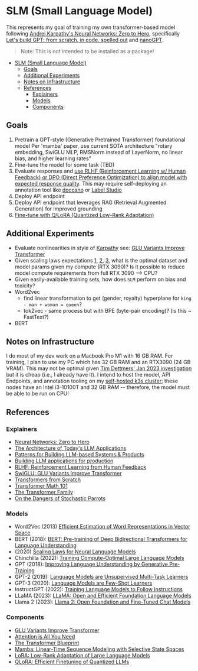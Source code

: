 # SLM (Small Language Model)

This represents my goal of training my own transformer-based model following [Andrej Karpathy's Neural Networks: Zero to Hero](https://karpathy.ai/zero-to-hero.html),
specifically [Let's build GPT: from scratch, in code, spelled out](https://www.youtube.com/watch?v=kCc8FmEb1nY) and [nanoGPT](https://github.com/karpathy/nanoGPT).

> Note: This is not intended to be installed as a package!

- [SLM (Small Language Model)](#slm-small-language-model)
  - [Goals](#goals)
  - [Additional Experiments](#additional-experiments)
  - [Notes on Infrastructure](#notes-on-infrastructure)
  - [References](#references)
    - [Explainers](#explainers)
    - [Models](#models)
    - [Components](#components)

## Goals

1. Pretrain a GPT-style (Generative Pretrained Transformer) foundational model
   Per 'mamba' paper, use current SOTA architecture "rotary embedding, SwiGLU MLP, RMSNorm instead of LayerNorm, no linear bias, and higher learning rates"
2. Fine-tune the model for some task (TBD)
3. Evaluate responses and [use RLHF (Reinforcement Learning w/ Human Feedback) or DPO (Direct Preference Optimization) to align model with expected response quality](https://magazine.sebastianraschka.com/p/llm-training-rlhf-and-its-alternatives).
   This may require self-deploying an annotation tool like [doccano](https://github.com/doccano/doccano) or [Label Studio](https://labelstud.io/guide/get_started.html#Quick-start)
4. Deploy API endpoint
5. Deploy API endpoint that leverages RAG (Retrieval Augmented Generation) for improved grounding
6. [Fine-tune with Q/LoRA (Quantized Low-Rank Adaptation)](https://magazine.sebastianraschka.com/p/practical-tips-for-finetuning-llms)

## Additional Experiments

- Evaluate nonlinearities in style of [Karpathy](https://karpathy.medium.com/yes-you-should-understand-backprop-e2f06eab496b)
  see: [GLU Variants Improve Transformer](https://arxiv.org/abs/2002.05202v1)
- Given scaling laws expectations [1](https://arxiv.org/abs/2001.08361), [2](https://blog.eleuther.ai/transformer-math/), [3](https://arxiv.org/abs/2203.15556), what is the optimal dataset and model params given my compute (RTX 3090)?
  Is it possible to reduce model compute requirements from full RTX 3090 --> CPU?
- Given easily-available training sets, how does `SLM` perform on bias and toxicity?
- Word2vec
  - find linear transformation to get (gender, royalty) hyperplane for `king - man + woman = queen`?
  - tok2vec - same process but with BPE (byte-pair encoding)? (is this ~ FastText?)
- BERT

## Notes on Infrastructure

I do most of my dev work on a Macbook Pro M1 with 16 GB RAM.  For training, I plan to use my PC which has 32 GB RAM and an RTX3090 (24 GB VRAM).
This may not be optimal given [Tim Dettmers' Jan 2023 investigation](https://timdettmers.com/2023/01/30/which-gpu-for-deep-learning/) but it is cheap (i.e., I already have it).
I intend to host the model, API Endpoints, and annotation tooling on my [self-hosted k3s cluster](https://github.com/ahgraber/homelab-gitops-k3s);
these nodes have an Intel i3-10100T and 32 GB RAM -- therefore, the model must be able to be run on CPU!

## References

### Explainers

- [Neural Networks: Zero to Hero](https://karpathy.ai/zero-to-hero.html)
- [The Architecture of Today's LLM Applications](https://github.blog/2023-10-30-the-architecture-of-todays-llm-applications/)
- [Patterns for Building LLM-based Systems & Products](https://eugeneyan.com/writing/llm-patterns/)
- [Building LLM applications for production](https://huyenchip.com/2023/04/11/llm-engineering.html)
- [RLHF: Reinforcement Learning from Human Feedback](https://huyenchip.com/2023/05/02/rlhf.html)
- [SwiGLU: GLU Variants Improve Transformer](https://kikaben.com/swiglu-2020/)
- [Transformers from Scratch](https://e2eml.school/transformers.html)
- [Transformer Math 101](https://blog.eleuther.ai/transformer-math/)
- [The Transformer Family](https://lilianweng.github.io/posts/2020-04-07-the-transformer-family/)
- [On the Dangers of Stochastic Parrots](https://dl.acm.org/doi/10.1145/3442188.3445922)

### Models

- Word2Vec (2013) [Efficient Estimation of Word Representations in Vector Space](https://arxiv.org/abs/1301.3781)
- BERT (2018): [BERT: Pre-training of Deep Bidirectional Transformers for Language Understanding](https://arxiv.org/abs/1810.04805)
- (2020) [Scaling Laws for Neural Language Models](https://arxiv.org/abs/2001.08361)
- Chinchilla (2022): [Training Compute-Optimal Large Language Models](https://arxiv.org/abs/2203.15556)
- GPT (2018): [Improving Language Understanding by Generative Pre-Training](https://cdn.openai.com/research-covers/language-unsupervised/language_understanding_paper.pdf)
- GPT-2 (2019): [Language Models are Unsupervised Multi-Task Learners](https://cdn.openai.com/better-language-models/language_models_are_unsupervised_multitask_learners.pdf)
- GPT-3 (2020): [Language Models are Few-Shot Learners](https://arxiv.org/abs/2005.14165)
- InstructGPT (2022): [Training Language Models to Follow Instructions](https://arxiv.org/abs/2203.02155)
- LLaMA (2023): [LLaMA: Open and Efficient Foundation Language Models](https://arxiv.org/abs/2302.13971)
- Llama 2 (2023): [Llama 2: Open Foundation and Fine-Tuned Chat Models](https://arxiv.org/abs/2307.09288)

### Components

- [GLU Variants Improve Transformer](https://arxiv.org/abs/2002.05202v1)
- [Attention is All You Need](https://arxiv.org/abs/1706.03762)
- [The Transformer Blueprint](https://deeprevision.github.io/posts/001-transformer/)
- [Mamba: Linear-Time Sequence Modeling with Selective State Spaces](https://arxiv.org/abs/2312.00752)
- [LoRA: Low-Rank Adaptation of Large Language Models](https://arxiv.org/abs/2106.09685)
- [QLoRA: Efficient Finetuning of Quantized LLMs](https://arxiv.org/abs/2305.14314)
